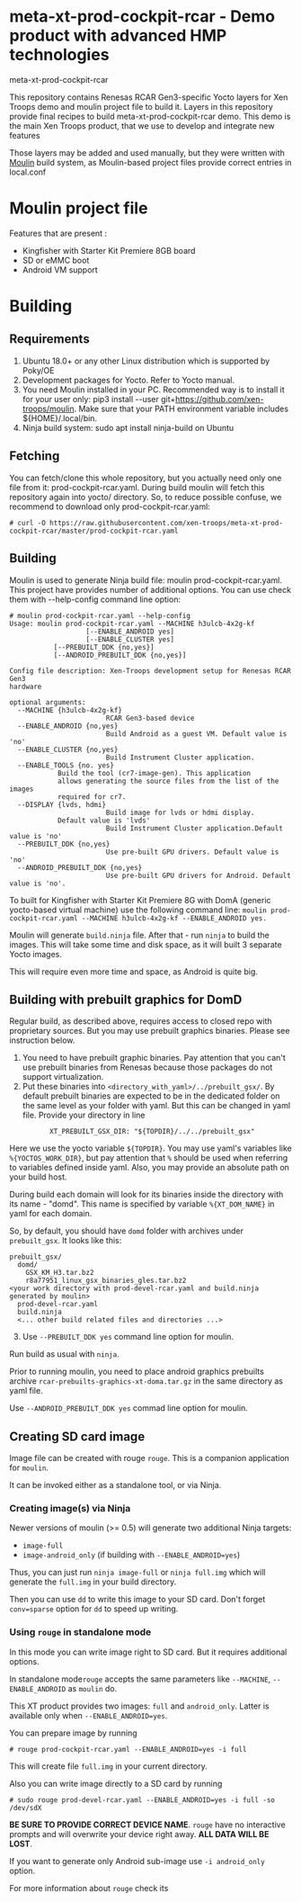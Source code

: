 # meta-xt-prod-cockpit-rcar - Demo product with advanced HMP technologies
meta-xt-prod-cockpit-rcar

This repository contains Renesas RCAR Gen3-specific Yocto layers for
Xen Troops demo and moulin project file to build it. Layers in this
repository provide final recipes to build meta-xt-prod-cockpit-rcar demo.
This demo is the main Xen Troops product, that we use to develop and
integrate new features

Those layers may be added and used manually, but they were written
with [Moulin](https://moulin.readthedocs.io/en/latest/) build system,
as Moulin-based project files provide correct entries in local.conf

# Moulin project file

Features that are present :
* Kingfisher with Starter Kit Premiere 8GB board
* SD or eMMC boot
* Android VM support

# Building
## Requirements

1. Ubuntu 18.0+ or any other Linux distribution which is supported by Poky/OE
2. Development packages for Yocto. Refer to Yocto manual.
3. You need Moulin installed in your PC. Recommended way is to install it for your user only: pip3 install --user git+https://github.com/xen-troops/moulin. Make sure that your PATH environment variable includes ${HOME}/.local/bin.
4. Ninja build system: sudo apt install ninja-build on Ubuntu

## Fetching

You can fetch/clone this whole repository, but you actually need only one file from it: prod-cockpit-rcar.yaml. During build moulin will fetch this repository again into yocto/ directory. So, to reduce possible confuse, we recommend to download only prod-cockpit-rcar.yaml:

```
# curl -O https://raw.githubusercontent.com/xen-troops/meta-xt-prod-cockpit-rcar/master/prod-cockpit-rcar.yaml
```

## Building

Moulin is used to generate Ninja build file: moulin prod-cockpit-rcar.yaml. This project have provides number of additional options. You can use check them with --help-config command line option:

```
# moulin prod-cockpit-rcar.yaml --help-config
Usage: moulin prod-cockpit-rcar.yaml --MACHINE h3ulcb-4x2g-kf
                   [--ENABLE_ANDROID yes] 
                   [--ENABLE_CLUSTER yes]
		   [--PREBUILT_DDK {no,yes}]
		   [--ANDROID_PREBUILT_DDK {no,yes}]
       
Config file description: Xen-Troops development setup for Renesas RCAR Gen3
hardware

optional arguments:
  --MACHINE {h3ulcb-4x2g-kf}
                        RCAR Gen3-based device
  --ENABLE_ANDROID {no,yes}
                        Build Android as a guest VM. Default value is 'no'
  --ENABLE_CLUSTER {no,yes}
                        Build Instrument Cluster application.
  --ENABLE_TOOLS {no. yes}
  			Build the tool (cr7-image-gen). This application
			allows generating the source files from the list of the images 
			required for cr7.
  --DISPLAY {lvds, hdmi}
                        Build image for lvds or hdmi display.
			Default value is 'lvds'
                        Build Instrument Cluster application.Default value is 'no'
  --PREBUILT_DDK {no,yes}
                        Use pre-built GPU drivers. Default value is 'no'
  --ANDROID_PREBUILT_DDK {no,yes}
                        Use pre-built GPU drivers for Android. Default value is 'no'.

```

To built for Kingfisher with Starter Kit Premiere 8G with DomA (generic yocto-based virtual machine) use the following command line: `moulin prod-cockpit-rcar.yaml --MACHINE h3ulcb-4x2g-kf --ENABLE_ANDROID yes.`

Moulin will generate `build.ninja` file. After that - run `ninja` to build the images. This will take some time and disk space, as it will built 3 separate Yocto images.

This will require even more time and space, as Android is quite big.

## Building with prebuilt graphics for DomD

Regular build, as described above, requires access to closed repo
with proprietary sources. But you may use prebuilt graphics binaries.
Please see instruction below.

1. You need to have prebuilt graphic binaries. Pay attention that you
can't use prebuilt binaries from Renesas because those packages
do not support virtualization.
2. Put these binaries into `<directory_with_yaml>/../prebuilt_gsx/`.
By default prebuilt binaries are expected to be in the dedicated folder
on the same level as your folder with yaml. But this can be changed in
yaml file. Provide your directory in line
```
          XT_PREBUILT_GSX_DIR: "${TOPDIR}/../../prebuilt_gsx"
```
Here we use the yocto variable `${TOPDIR}`. You may use yaml's variables
like `%{YOCTOS_WORK_DIR}`, but pay attention that `%` should be used when
referring to variables defined inside yaml. Also, you may provide an
absolute path on your build host.

During build each domain will look for its binaries inside the directory
with its name - "domd". This name is specified by variable
`%{XT_DOM_NAME}` in yaml for each domain.

So, by default, you should have `domd` folder with archives
under `prebuilt_gsx`. It looks like this:
```
prebuilt_gsx/
  domd/
    GSX_KM_H3.tar.bz2
    r8a77951_linux_gsx_binaries_gles.tar.bz2
<your work directory with prod-devel-rcar.yaml and build.ninja generated by moulin>
  prod-devel-rcar.yaml
  build.ninja
  <... other build related files and directories ...>
```

3. Use `--PREBUILT_DDK yes` command line option for moulin.

Run build as usual with `ninja`.


Prior to running moulin, you need to place android graphics prebuilts
archive `rcar-prebuilts-graphics-xt-doma.tar.gz` in the same directory
as yaml file.

Use `--ANDROID_PREBUILT_DDK yes` commad line option for moulin.

## Creating SD card image

Image file can be created with rouge `rouge`. This is a companion application for `moulin`.

It can be invoked either as a standalone tool, or via Ninja.

### Creating image(s) via Ninja

Newer versions of moulin (>= 0.5) will generate two additional Ninja targets:

 - `image-full`
 - `image-android_only` (if building with `--ENABLE_ANDROID=yes`)

Thus, you can just run `ninja image-full` or `ninja full.img` which will generate the `full.img` in your build directory.

Then you can use `dd` to write this image to your SD card. Don't forget `conv=sparse` option for `dd` to speed up writing.

### Using `rouge` in standalone mode

In this mode you can write image right to SD card. But it requires additional options.

In standalone mode`rouge` accepts the same parameters like
`--MACHINE`, `--ENABLE_ANDROID` as `moulin` do.

This XT product provides two images: `full` and `android_only`. Latter
is available only when `--ENABLE_ANDROID=yes`.

You can prepare image by running

```
# rouge prod-cockpit-rcar.yaml --ENABLE_ANDROID=yes -i full
```

This will create file `full.img` in your current directory.

Also you can write image directly to a SD card by running

```
# sudo rouge prod-devel-rcar.yaml --ENABLE_ANDROID=yes -i full -so /dev/sdX
```

**BE SURE TO PROVIDE CORRECT DEVICE NAME**. `rouge` have no
interactive prompts and will overwrite your device right away. **ALL
DATA WILL BE LOST**.

If you want to generate only Android sub-image use `-i android_only`
option.

For more information about `rouge` check its
